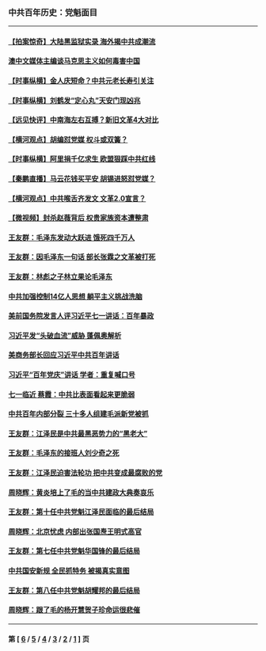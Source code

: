 ### 中共百年历史：党魁面目
---
#### [【拍案惊奇】大陆黑监狱实录 海外揭中共成潮流](../../pages/nf1176107/n13288853.md?10120430) 
#### [澳中文媒体主编谈马克思主义如何毒害中国](../../pages/nf1176107/n13257387.md?10120430) 
#### [【时事纵横】金人庆短命？中共元老长寿引关注](../../pages/nf1176107/n13217934.md?10120430) 
#### [【时事纵横】刘鹤发“定心丸”天安门现凶兆](../../pages/nf1176107/n13215416.md?10120430) 
#### [【远见快评】中南海左右互搏？新旧文革4大对比](../../pages/nf1176107/n13214745.md?10120430) 
#### [【横河观点】胡编怼党媒 权斗或双簧？](../../pages/nf1176107/n13210864.md?10120430) 
#### [【时事纵横】阿里捐千亿求生 欧盟狠踩中共红线](../../pages/nf1176107/n13206431.md?10120430) 
#### [【秦鹏直播】马云花钱买平安 胡锡进怒怼党媒？](../../pages/nf1176107/n13206392.md?10120430) 
#### [【横河观点】中共喉舌齐发文 文革2.0宣言？](../../pages/nf1176107/n13201248.md?10120430) 
#### [【微视频】封杀赵薇背后 权贵家族资本遭整肃](../../pages/nf1176107/n13197798.md?10120430) 
#### [王友群：毛泽东发动大跃进 饿死四千万人](../../pages/nf1176107/n13177158.md?10120430) 
#### [王友群：因毛泽东一句话 部长张霖之文革被打死](../../pages/nf1176107/n13161711.md?10120430) 
#### [王友群：林彪之子林立果论毛泽东](../../pages/nf1176107/n13128622.md?10120430) 
#### [中共加强控制14亿人思想 躺平主义挑战洗脑](../../pages/nf1176107/n13094299.md?10120430) 
#### [美前国务院发言人评习近平七一讲话：百年暴政](../../pages/nf1176107/n13066986.md?10120430) 
#### [习近平发“头破血流”威胁 蓬佩奥解析](../../pages/nf1176107/n13063604.md?10120430) 
#### [美商务部长回应习近平中共百年讲话](../../pages/nf1176107/n13062903.md?10120430) 
#### [习近平“百年党庆”讲话 学者：重复喊口号](../../pages/nf1176107/n13061411.md?10120430) 
#### [七一临近 蔡霞：中共比表面看起来更脆弱](../../pages/nf1176107/n13056418.md?10120430) 
#### [中共百年内部分裂 三十多人组建毛派新党被抓](../../pages/nf1176107/n13044023.md?10120430) 
#### [王友群：江泽民是中共最黑恶势力的“黑老大”](../../pages/nf1176107/n13022180.md?10120430) 
#### [王友群：毛泽东的接班人刘少奇之死](../../pages/nf1176107/n12991772.md?10120430) 
#### [王友群：江泽民迫害法轮功 把中共变成最腐败的党](../../pages/nf1176107/n12947347.md?10120430) 
#### [周晓辉：黄炎培上了毛的当中共建政大典奏哀乐](../../pages/nf1176107/n12942780.md?10120430) 
#### [王友群：第十任中共党魁江泽民面临的最后结局](../../pages/nf1176107/n12933748.md?10120430) 
#### [周晓辉：北京忧虑 内部出张国焘王明式高官](../../pages/nf1176107/n12931709.md?10120430) 
#### [王友群：第七任中共党魁华国锋的最后结局](../../pages/nf1176107/n12918457.md?10120430) 
#### [中共国安新规 全民抓特务 被揭真实意图](../../pages/nf1176107/n12911615.md?10120430) 
#### [王友群：第八任中共党魁胡耀邦的最后结局](../../pages/nf1176107/n12902918.md?10120430) 
#### [周晓辉：跟了毛的杨开慧贺子珍命运很悲催](../../pages/nf1176107/n12877804.md?10120430) 

---
#### 第 [ [6](./6.md?10120430) / [5](./5.md?10120430) / [4](./4.md?10120430) / [3](./3.md?10120430) / [2](./2.md?10120430) / [1](./1.md?10120430) ] 页
